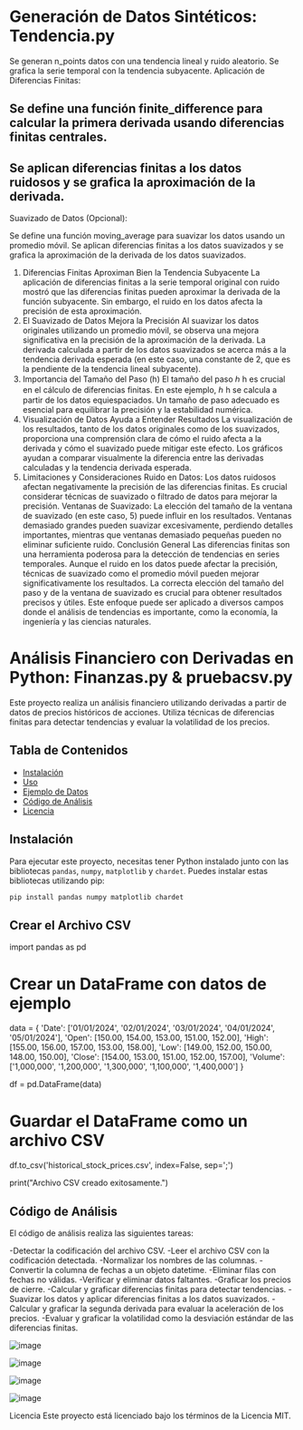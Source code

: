 # Generación de Datos Sintéticos: Tendencia.py
Se generan n_points datos con una tendencia lineal y ruido aleatorio.
Se grafica la serie temporal con la tendencia subyacente.
Aplicación de Diferencias Finitas:

## Se define una función finite_difference para calcular la primera derivada usando diferencias finitas centrales.
## Se aplican diferencias finitas a los datos ruidosos y se grafica la aproximación de la derivada.
Suavizado de Datos (Opcional):

Se define una función moving_average para suavizar los datos usando un promedio móvil.
Se aplican diferencias finitas a los datos suavizados y se grafica la aproximación de la derivada de los datos suavizados.

1. Diferencias Finitas Aproximan Bien la Tendencia Subyacente
La aplicación de diferencias finitas a la serie temporal original con ruido mostró que las diferencias finitas pueden aproximar la derivada de la función subyacente. Sin embargo, el ruido en los datos afecta la precisión de esta aproximación.
2. El Suavizado de Datos Mejora la Precisión
Al suavizar los datos originales utilizando un promedio móvil, se observa una mejora significativa en la precisión de la aproximación de la derivada.
La derivada calculada a partir de los datos suavizados se acerca más a la tendencia derivada esperada (en este caso, una constante de 2, que es la pendiente de la tendencia lineal subyacente).
3. Importancia del Tamaño del Paso (h)
El tamaño del paso 
ℎ
h es crucial en el cálculo de diferencias finitas. En este ejemplo, 
ℎ
h se calcula a partir de los datos equiespaciados.
Un tamaño de paso adecuado es esencial para equilibrar la precisión y la estabilidad numérica.
4. Visualización de Datos Ayuda a Entender Resultados
La visualización de los resultados, tanto de los datos originales como de los suavizados, proporciona una comprensión clara de cómo el ruido afecta a la derivada y cómo el suavizado puede mitigar este efecto.
Los gráficos ayudan a comparar visualmente la diferencia entre las derivadas calculadas y la tendencia derivada esperada.
5. Limitaciones y Consideraciones
Ruido en Datos: Los datos ruidosos afectan negativamente la precisión de las diferencias finitas. Es crucial considerar técnicas de suavizado o filtrado de datos para mejorar la precisión.
Ventanas de Suavizado: La elección del tamaño de la ventana de suavizado (en este caso, 5) puede influir en los resultados. Ventanas demasiado grandes pueden suavizar excesivamente, perdiendo detalles importantes, mientras que ventanas demasiado pequeñas pueden no eliminar suficiente ruido.
Conclusión General
Las diferencias finitas son una herramienta poderosa para la detección de tendencias en series temporales. 
Aunque el ruido en los datos puede afectar la precisión, técnicas de suavizado como el promedio móvil pueden mejorar significativamente los resultados. 
La correcta elección del tamaño del paso y de la ventana de suavizado es crucial para obtener resultados precisos y útiles. 
Este enfoque puede ser aplicado a diversos campos donde el análisis de tendencias es importante, como la economía, la ingeniería y las ciencias naturales.

# Análisis Financiero con Derivadas en Python: Finanzas.py & pruebacsv.py

Este proyecto realiza un análisis financiero utilizando derivadas a partir de datos de precios históricos de acciones. Utiliza técnicas de diferencias finitas para detectar tendencias y evaluar la volatilidad de los precios.

## Tabla de Contenidos

- [Instalación](#instalación)
- [Uso](#uso)
- [Ejemplo de Datos](#ejemplo-de-datos)
- [Código de Análisis](#código-de-análisis)
- [Licencia](#licencia)

## Instalación

Para ejecutar este proyecto, necesitas tener Python instalado junto con las bibliotecas `pandas`, `numpy`, `matplotlib` y `chardet`. Puedes instalar estas bibliotecas utilizando pip:

```bash
pip install pandas numpy matplotlib chardet
```
##  Crear el Archivo CSV

import pandas as pd

# Crear un DataFrame con datos de ejemplo
data = {
    'Date': ['01/01/2024', '02/01/2024', '03/01/2024', '04/01/2024', '05/01/2024'],
    'Open': [150.00, 154.00, 153.00, 151.00, 152.00],
    'High': [155.00, 156.00, 157.00, 153.00, 158.00],
    'Low': [149.00, 152.00, 150.00, 148.00, 150.00],
    'Close': [154.00, 153.00, 151.00, 152.00, 157.00],
    'Volume': ['1,000,000', '1,200,000', '1,300,000', '1,100,000', '1,400,000']
}

df = pd.DataFrame(data)

# Guardar el DataFrame como un archivo CSV
df.to_csv('historical_stock_prices.csv', index=False, sep=';')

print("Archivo CSV creado exitosamente.")

## Código de Análisis
El código de análisis realiza las siguientes tareas:

-Detectar la codificación del archivo CSV.
-Leer el archivo CSV con la codificación detectada.
-Normalizar los nombres de las columnas.
-Convertir la columna de fechas a un objeto datetime.
-Eliminar filas con fechas no válidas.
-Verificar y eliminar datos faltantes.
-Graficar los precios de cierre.
-Calcular y graficar diferencias finitas para detectar tendencias.
-Suavizar los datos y aplicar diferencias finitas a los datos suavizados.
-Calcular y graficar la segunda derivada para evaluar la aceleración de los precios.
-Evaluar y graficar la volatilidad como la desviación estándar de las diferencias finitas.

![image](https://github.com/martinskerr/Calculo/assets/98781432/f5fc040f-f1f8-40a0-a2a3-8cd3b59f1b03)

![image](https://github.com/martinskerr/Calculo/assets/98781432/8a2d8101-fd6e-4aa6-b222-21298bd8dba7)

![image](https://github.com/martinskerr/Calculo/assets/98781432/779ec849-203a-41f2-a2ec-9c6de2d090cd)

![image](https://github.com/martinskerr/Calculo/assets/98781432/1729c915-132d-4b09-afe8-947b136ed4e9)




Licencia
Este proyecto está licenciado bajo los términos de la Licencia MIT.

